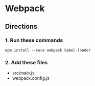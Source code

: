 # Webpack

## Directions

### 1. Run these commands
```
npm install --save webpack babel-loader
```

### 2. Add these files
* src/main.js
* webpack.config.js
